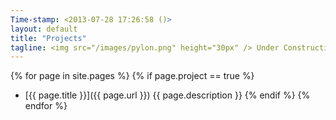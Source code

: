 ```yaml
---
Time-stamp: <2013-07-28 17:26:58 ()>
layout: default
title: "Projects"
tagline: <img src="/images/pylon.png" height="30px" /> Under Construction
---
```


{% for page in site.pages %}
{% if page.project == true %}
- [{{ page.title }}]({{ page.url }}) {{ page.description }}
{% endif %}
{% endfor %}



